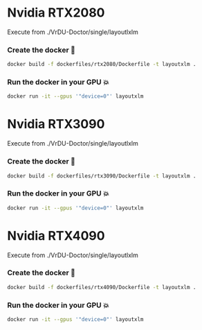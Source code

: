 # Nvidia RTX2080
Execute from ./VrDU-Doctor/single/layoutlxlm
### Create the docker :whale:
```bash
docker build -f dockerfiles/rtx2080/Dockerfile -t layoutxlm .
```
### Run the docker in your GPU :boom:
```bash
docker run -it --gpus '"device=0"' layoutxlm
```

# Nvidia RTX3090
Execute from ./VrDU-Doctor/single/layoutlxlm
### Create the docker :whale:
```bash
docker build -f dockerfiles/rtx3090/Dockerfile -t layoutxlm .
```
### Run the docker in your GPU :boom:
```bash
docker run -it --gpus '"device=0"' layoutxlm
```


# Nvidia RTX4090
Execute from ./VrDU-Doctor/single/layoutlxlm
### Create the docker :whale:
```bash
docker build -f dockerfiles/rtx4090/Dockerfile -t layoutxlm .
```

### Run the docker in your GPU :boom:
```bash
docker run -it --gpus '"device=0"' layoutxlm
```
